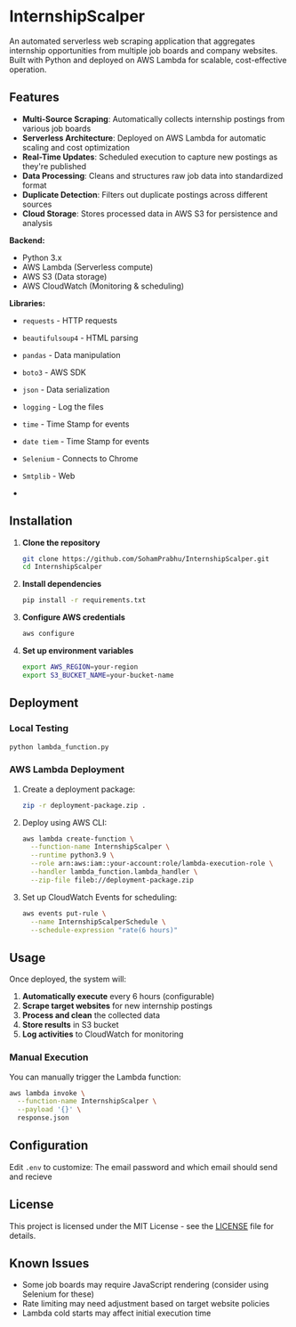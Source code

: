 # InternshipScalper

An automated serverless web scraping application that aggregates internship opportunities from multiple job boards and company websites. Built with Python and deployed on AWS Lambda for scalable, cost-effective operation.

## Features

- **Multi-Source Scraping**: Automatically collects internship postings from various job boards
- **Serverless Architecture**: Deployed on AWS Lambda for automatic scaling and cost optimization
- **Real-Time Updates**: Scheduled execution to capture new postings as they're published
- **Data Processing**: Cleans and structures raw job data into standardized format
- **Duplicate Detection**: Filters out duplicate postings across different sources
- **Cloud Storage**: Stores processed data in AWS S3 for persistence and analysis

**Backend:**
- Python 3.x
- AWS Lambda (Serverless compute)
- AWS S3 (Data storage)
- AWS CloudWatch (Monitoring & scheduling)


**Libraries:**
- `requests` - HTTP requests
- `beautifulsoup4` - HTML parsing
- `pandas` - Data manipulation
- `boto3` - AWS SDK
- `json` - Data serialization
- `logging` - Log the files
- `time` - Time Stamp for events
- `date tiem` - Time Stamp for events
- `Selenium` - Connects to Chrome
- `Smtplib` - Web

- 
## Installation

1. **Clone the repository**
   ```bash
   git clone https://github.com/SohamPrabhu/InternshipScalper.git
   cd InternshipScalper
   ```

2. **Install dependencies**
   ```bash
   pip install -r requirements.txt
   ```

3. **Configure AWS credentials**
   ```bash
   aws configure
   ```

4. **Set up environment variables**
   ```bash
   export AWS_REGION=your-region
   export S3_BUCKET_NAME=your-bucket-name
   ```

## Deployment

### Local Testing
```bash
python lambda_function.py
```

### AWS Lambda Deployment
1. Create a deployment package:
   ```bash
   zip -r deployment-package.zip .
   ```

2. Deploy using AWS CLI:
   ```bash
   aws lambda create-function \
     --function-name InternshipScalper \
     --runtime python3.9 \
     --role arn:aws:iam::your-account:role/lambda-execution-role \
     --handler lambda_function.lambda_handler \
     --zip-file fileb://deployment-package.zip
   ```

3. Set up CloudWatch Events for scheduling:
   ```bash
   aws events put-rule \
     --name InternshipScalperSchedule \
     --schedule-expression "rate(6 hours)"
   ```

## Usage

Once deployed, the system will:

1. **Automatically execute** every 6 hours (configurable)
2. **Scrape target websites** for new internship postings
3. **Process and clean** the collected data
4. **Store results** in S3 bucket
5. **Log activities** to CloudWatch for monitoring

### Manual Execution
You can manually trigger the Lambda function:
```bash
aws lambda invoke \
  --function-name InternshipScalper \
  --payload '{}' \
  response.json
```

## Configuration

Edit `.env` to customize: The email password and which email should send and recieve




## License

This project is licensed under the MIT License - see the [LICENSE](LICENSE) file for details.



## Known Issues

- Some job boards may require JavaScript rendering (consider using Selenium for these)
- Rate limiting may need adjustment based on target website policies
- Lambda cold starts may affect initial execution time

